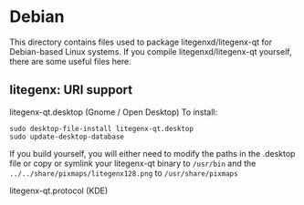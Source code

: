 
Debian
====================
This directory contains files used to package litegenxd/litegenx-qt
for Debian-based Linux systems. If you compile litegenxd/litegenx-qt yourself, there are some useful files here.

## litegenx: URI support ##


litegenx-qt.desktop  (Gnome / Open Desktop)
To install:

	sudo desktop-file-install litegenx-qt.desktop
	sudo update-desktop-database

If you build yourself, you will either need to modify the paths in
the .desktop file or copy or symlink your litegenx-qt binary to `/usr/bin`
and the `../../share/pixmaps/litegenx128.png` to `/usr/share/pixmaps`

litegenx-qt.protocol (KDE)

